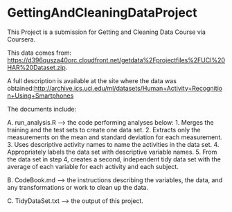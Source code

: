 # GettingAndCleaningDataProject
 
This Project is a submission for Getting and Cleaning Data Course via Coursera.

This data comes from: https://d396qusza40orc.cloudfront.net/getdata%2Fprojectfiles%2FUCI%20HAR%20Dataset.zip.

A full description is available at the site where the data was obtained:http://archive.ics.uci.edu/ml/datasets/Human+Activity+Recognition+Using+Smartphones

  
The documents include:

A. run_analysis.R --> the code performing analyses below:
    1. Merges the training and the test sets to create one data set.
    2. Extracts only the measurements on the mean and standard deviation for each measurement. 
    3. Uses descriptive activity names to name the activities in the data set.
    4. Appropriately labels the data set with descriptive variable names. 
    5. From the data set in step 4, creates a second, independent tidy data set with the average of each variable for each activity and each subject.
    
B. CodeBook.md --> the instructions describing the variables, the data, and any transformations or work to clean up the data.

C. TidyDataSet.txt --> the output of this project.
